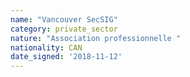 ```yaml
---
name: "Vancouver SecSIG"
category: private_sector
nature: "Association professionnelle "
nationality: CAN
date_signed: '2018-11-12'
---
```

    